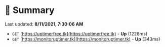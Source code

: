 # 📖 Summary
Last updated: **8/11/2021, 7:30:06 AM**

- `GET` [https://uptimerfree.tk](https://uptimerfree.tk) - **Up** (1228ms)
- `GET` [https://monitoruptimer.tk](https://monitoruptimer.tk) - **Up** (343ms)
